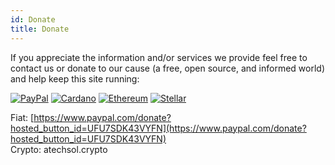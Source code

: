 ```yaml
---
id: Donate
title: Donate
---
```


If you appreciate the information and/or services we provide feel free to contact us or donate to our cause (a free, open source, and informed world) and help keep this site running:<br/>

[<img alt="PayPal" src="/img/paypal.png" />](https://www.paypal.com/donate?hosted_button_id=UFU7SDK43VYFN)
[<img alt="Cardano" src="/img/cardano.png" />](https://cardano.org/)
[<img alt="Ethereum" src="/img/ethereum.png" />](https://ethereum.org/)
[<img alt="Stellar" src="/img/stellar.png" />](https://www.stellar.org/)<br/>

Fiat: [https://www.paypal.com/donate?hosted_button_id=UFU7SDK43VYFN](https://www.paypal.com/donate?hosted_button_id=UFU7SDK43VYFN)<br/>
Crypto: atechsol.crypto
